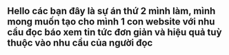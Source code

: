 ## Hello các bạn đây là sự án thứ 2 mình làm, mình mong muốn tạo cho mình 1 con website với nhu cầu đọc báo xem tin tức đơn giản và hiệu quả tuỳ thuộc vào nhu cầu của người đọc

